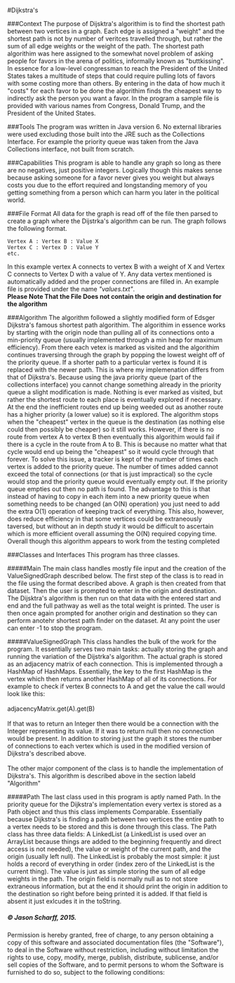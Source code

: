 #Dijkstra's

###Context
The purpose of Dijsktra's algorithim is to find the shortest path between two vertices in a graph. Each edge is assigned a "weight" and the shortest path is not by number of veritces travelled through, but rather the sum of all edge weights or the weight of the path. The shortest path algorithim was here assigned to the somewhat novel problem of asking people for favors in the arena of politics, informally known as "buttkissing". In essence for a low-level congressman to reach the President of the United States takes a multitude of steps that could require pulling lots of favors with some costing more than others. By entering in the data of how much it "costs" for each favor to be done the algorithim finds the cheapest way to indirectly ask the person you want a favor. In the program a sample file is provided with various names from Congress, Donald Trump, and the President of the United States.

###Tools
The program was written in Java version 6. No external libraries were used excluding those built into the JRE such as the Collections Interface. For example the priority queue was taken from the Java Collections interface, not built from scratch.

###Capabilities
This program is able to handle any graph so long as there are no negatives, just positive integers. Logically though this makes sense because asking someone for a favor never gives you weight but always costs you due to the effort required and longstanding memory of you getting something from a person which can harm you later in the political world. 

###File Format
All data for the graph is read off of the file then parsed to create a graph where the Dijstrka's algorithm can be run. The graph follows the following format.
```
Vertex A : Vertex B : Value X
Vertex C : Vertex D : Value Y
etc.
```
In this example vertex A connects to vertex B with a weight of X and Vertex C connects to Vertex D with a value of Y. 
Any data vertex mentioned is automatically added and the proper connections are filled in. An example file is provided under the name _"values.txt"_.
<br/>**Please Note That the File Does not contain the origin and destination
for the algorithm**


###Algorithm
The algorithm followed a slightly modified form of Edsger Dijkstra's famous shortest path algorithim. The algorithim in essence works by starting with the origin node than pulling all of its connections onto a min-priority queue (usually implemented through a min heap for maximum efficiency). From there each vetex is marked as visited and the algorithim continues traversing through the graph by popping the lowest weight off of the priority queue. If a shorter path to a particular vertex is found it is replaced with the newer path. This is where my implemenation differs from that of Dijkstra's. Because using the java priority queue (part of the collections interface) you cannot change something already in the priority queue a slight modification is made. Nothing is ever marked as visited, but rather the shortest route to each place is eventually explored if necessary. At the end the inefficient routes end up being weeded out as another route has a higher priority (a lower value) so it is explored. The algorithm stops when the "cheapest" vertex in the queue is the destination (as  nothing else could then possibly be cheaper) so it still works. However, if there is no route from vertex A to vertex B then eventually this algorithim would fail if there is a cycle in the route from A to B. This is because no matter what that cycle would end up being the "cheapest" so it would cycle through that forever. To solve this issue, a tracker is kept of the number of times each vertex is added to the priority queue. The number of times added cannot exceed the total of connections (or that is just impractical) so the cycle would stop and the priority queue would eventually empty out. If the priority queue empties out then no path is found. The advantage to this is that instead of having to copy in each item into a new priority queue when something needs to be changed (an O(N) operation) you just need to add the extra O(1) operation of keeping track of everything. This also, however, does reduce efficiency in that some vertices could be extraneously taversed, but without an in depth study it would be difficult to ascertain which is more efficient overall assuming the O(N) required copying time. Overall though this algorithm appears to work from the testing completed

###Classes and Interfaces
This program has three classes.

#####Main
The main class handles mostly file input and the creation of the ValueSignedGraph described below. The first step of the class is to read in the file using the format described above. A graph is then created from that dataset. Then the user is prompted to enter in the origin and destination. The Dijsktra's algorithm is then run on that data with the entered start and end and the full pathway as well as the total weight is printed. The user is then once again prompted for another origin and destination so they can perform anotehr shortest path finder on the dataset. At any point the user can enter -1 to stop the program. 

#####ValueSignedGraph
This class handles the bulk of the work for the program. It essentially serves two main tasks: actually storing the graph and running the variation of the Dijstrka's algorithm. The actual graph is stored as an adjacency matrix of each connection. This is implemented through a HashMap of HashMaps. Essentially, the key to the first HashMap is the vertex which then returns another HashMap of all of its connections. For example to check if vertex B connects to A and get the value the call would look like this:
<br/>
<br/>
adjacencyMatrix.get(A).get(B)
<br/>
<br/>
If that was to return an Integer then there would be a connection with the Integer representing its value. If it was to return null then no connection would be present.
In addition to storing just the graph it stores the number of connections to each vertex which is used in the modified version of Dijkstra's described above.
<br/>
<br/>
The other major component of the class is to handle the implementation of Dijkstra's. This algorithm is described above in the section labeld "Algorithm"

#####Path
The last class used in this program is aptly named Path. In the priority queue for the Dijkstra's implementation every vertex is stored as a Path object and thus this class implements Comparable. Essentially because Dijkstra's is finding a path between two vertices the entire path to a vertex needs to be stored and this is done through this class. The Path class has three data fields: A LinkedList (a LinkedList is used over an ArrayList because things are added to the beginning frequently and direct access is not needed), the value or weight of the current path, and the origin (usually left null). The LinkedList is probably the most simple: it just holds a record of everything in order (index zero of the LinkedList is the current thing). The value is just as simple storing the sum of all edge weights in the path. The origin field is normally null as to not store extraneous information, but at the end it should print the origin in addition to the destination so right before being printed it is added. If that field is absent it just exlcudes it in the toString.

##### &copy; Jason Scharff, 2015.
Permission is hereby granted, free of charge, to any person obtaining a copy
of this software and associated documentation files (the "Software"), to deal
in the Software without restriction, including without limitation the rights
to use, copy, modify, merge, publish, distribute, sublicense, and/or sell
copies of the Software, and to permit persons to whom the Software is
furnished to do so, subject to the following conditions:
